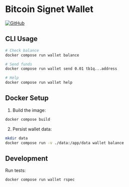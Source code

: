 # Bitcoin Signet Wallet

[![GitHub](https://img.shields.io/badge/GitHub-View%20on%20GitHub-blue)](https://github.com/replaid/bitcoin-wallet)

## CLI Usage

```bash
# Check balance
docker compose run wallet balance

# Send funds
docker compose run wallet send 0.01 tb1q...address

# Help
docker compose run wallet help
```

## Docker Setup

1. Build the image:
```bash
docker compose build
```

2. Persist wallet data:
```bash
mkdir data
docker compose run -v ./data:/app/data wallet balance
```

## Development

Run tests:
```bash
docker compose run wallet rspec
```
